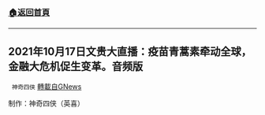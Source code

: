 ###  [:house:返回首頁](https://github.com/ourhimalayas/txt)
---


## 2021年10月17日文贵大直播：疫苗青蒿素牵动全球，金融大危机促生变革。音频版
` 神奇四侠` [轉載自GNews](https://gnews.org/zh-hans/1600077/)

制作：神奇四侠（英喜）
